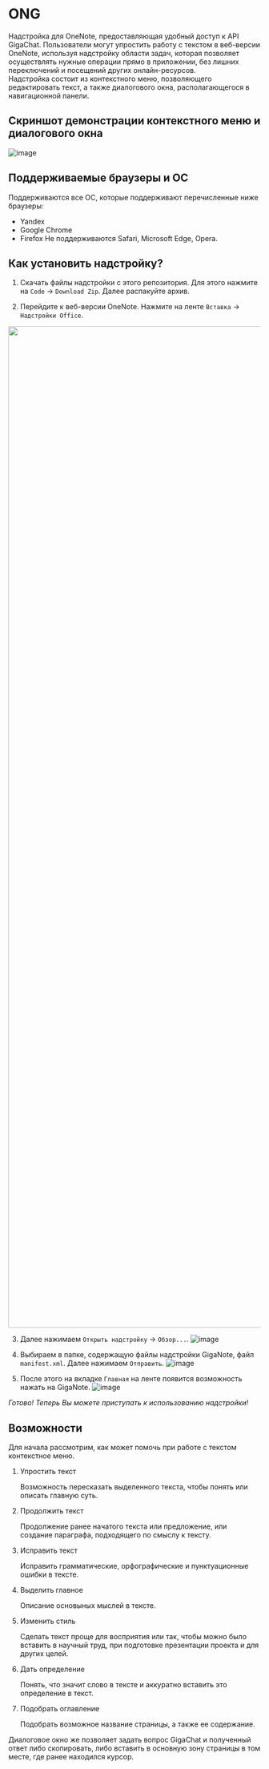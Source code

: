 # ONG
Надстройка для OneNote, предоставляющая удобный доступ к API GigaChat.
Пользователи могут упростить работу с текстом в веб-версии OneNote, используя надстройку области задач, которая позволяет осуществлять нужные операции прямо в приложении, без лишних переключений и посещений других онлайн-ресурсов.  
Надстройка состоит из контекстного меню, позволяющего редактировать текст, а также диалогового окна, располагающегося в навигационной панели.

## Скриншот демонстрации контекстного меню и диалогового окна
![image](https://github.com/Zonichka/ONG/assets/65851895/467a9703-a058-4084-8854-cc6134aaea5a)

## Поддерживаемые браузеры и ОС
Поддерживаются все ОС, которые поддерживают перечисленные ниже браузеры:
* Yandex
* Google Chrome
* Firefox
Не поддерживаются Safari, Microsoft Edge, Opera.

## Как установить надстройку?
1. Скачать файлы надстройки с этого репозитория. Для этого нажмите на `Code` -> `Download Zip`. Далее распакуйте архив.

2. Перейдите к веб-версии OneNote. Нажмите на ленте `Вставка` -> `Надстройки Office`.
<img src=https://github.com/Zonichka/ONG/assets/65851895/f01727b8-5da7-4e2a-a29c-9b521bee0ff1 width=2000 length=5000>

3. Далее нажимаем `Открыть надстройку` -> `Обзор...`.
![image](https://github.com/Zonichka/ONG/assets/65851895/e1e4013a-192b-4c2b-9299-ccb722ba2da2)

4. Выбираем в папке, содержащую файлы надстройки GigaNote, файл `manifest.xml`. Далее нажимаем `Отправить`.
![image](https://github.com/Zonichka/ONG/assets/65851895/5721fc7e-a668-47f2-ae9f-ffc6b4cf5374)

5. После этого на вкладке `Главная` на ленте появится возможность нажать на GigaNote.
![image](https://github.com/Zonichka/ONG/assets/65851895/173fc88c-a26c-41de-89d4-a01fa1657e93)

*Готово! Теперь Вы можете приступать к использованию надстройки!*

## Возможности
Для начала рассмотрим, как может помочь при работе с текстом контекстное меню.
1. Упростить текст
   
   Возможность пересказать выделенного текста, чтобы понять или описать главную суть.
2. Продолжить текст
   
   Продолжение ранее начатого текста или предложение, или создание параграфа, подходящего по смыслу к тексту.
3. Исправить текст

   Исправить грамматические, орфографические и пунктуационные ошибки в тексте.
4. Выделить главное
   
   Описание основыных мыслей в тексте.
5. Изменить стиль

   Сделать текст проще для восприятия или так, чтобы можно было вставить в научный труд, при подготовке презентации проекта и для других целей.
6. Дать определение

   Понять, что значит слово в тексте и аккуратно вставить это определение в текст.
7. Подобрать оглавление
   
   Подобрать возможное название страницы, а также ее содержание.


Диалоговое окно же позволяет задать вопрос GigaChat и полученный ответ либо скопировать, либо вставить в основную зону страницы в том месте, где ранее находился курсор.
